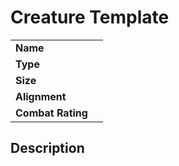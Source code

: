 # Creature Template

|||
| --- | --- |
| **Name** | |
| **Type** | |
| **Size** | |
| **Alignment** | |
| **Combat Rating** | |

## Description
